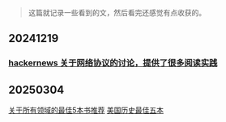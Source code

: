 > 这篇就记录一些看到的文，然后看完还感觉有点收获的。


## 20241219

### [hackernews 关于网络协议的讨论，提供了很多阅读实践](https://news.ycombinator.com/item?id=42434769)

## 20250304
[关于所有领域的最佳5本书推荐](https://fivebooks.com/)
[美国历史最佳五本](https://fivebooks.com/category/history-books/american-history/)

